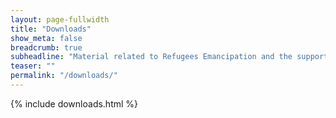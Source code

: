 ```yaml
---
layout: page-fullwidth
title: "Downloads"
show_meta: false
breadcrumb: true
subheadline: "Material related to Refugees Emancipation and the support campaign"
teaser: ""
permalink: "/downloads/"
---
```


{% include downloads.html %}
